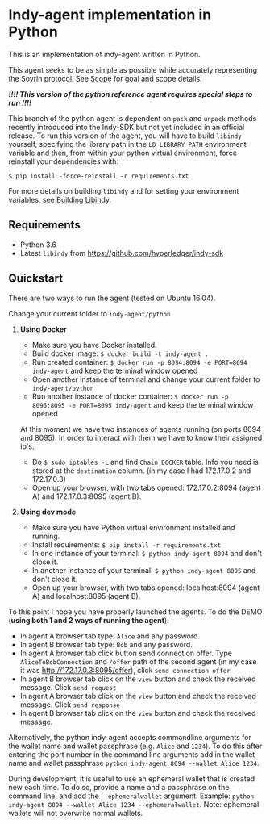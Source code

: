 Indy-agent implementation in Python
===================================

This is an implementation of indy-agent written in Python.

This agent seeks to be as simple as possible while accurately representing
the Sovrin protocol. See [Scope](scope.md) for goal and scope details.

_**!!!! This version of the python reference agent requires special steps to run !!!!**_

This branch of the python agent is dependent on `pack` and `unpack` methods recently introduced into the Indy-SDK but
not yet included in an official release. To run this version of the agent, you will have to build `libindy` yourself,
specifying the library path in the `LD_LIBRARY_PATH` environment variable and then, from within your python virtual
environment, force reinstall your dependencies with:

```
$ pip install -force-reinstall -r requirements.txt
```

For more details on building `libindy` and for setting your environment variables, see [Building Libindy](https://github.com/hyperledger/indy-sdk#how-to-build-indy-sdk-from-source).

Requirements
------------
- Python 3.6
- Latest `libindy` from https://github.com/hyperledger/indy-sdk

Quickstart
----------
There are two ways to run the agent (tested on Ubuntu 16.04).

Change your current folder to `indy-agent/python`

1. **Using Docker**
    * Make sure you have Docker installed.
    * Build docker image: `$ docker build -t indy-agent .`
    * Run created container: `$ docker run -p 8094:8094 -e PORT=8094 indy-agent` and keep the terminal window opened
    * Open another instance of terminal and change your current folder to `indy-agent/python`
    * Run another instance of docker container: `$ docker run -p 8095:8095 -e PORT=8095 indy-agent` and keep the terminal window opened

    At this moment we have two instances of agents running (on ports 8094 and 8095). In order to interact with them we have to know their assigned ip's.
    * Do `$ sudo iptables -L` and find `Chain DOCKER` table. Info you need is stored at the `destination` column. (in my case I had 172.17.0.2 and 172.17.0.3)
    * Open up your browser, with two tabs opened: 172.17.0.2:8094 (agent A) and 172.17.0.3:8095 (agent B).

2. **Using dev mode**

    * Make sure you have Python virtual environment installed and running.
    * Install requirements: `$ pip install -r requirements.txt`
    * In one instance of your terminal: `$ python indy-agent 8094` and don't close it.
    * In another instance of your terminal: `$ python indy-agent 8095` and don't close it.
    * Open up your browser, with two tabs opened: localhost:8094 (agent A) and localhost:8095 (agent B).

To this point I hope you have properly launched the agents.
To do the DEMO (**using both 1 and 2 ways of running the agent**):
* In agent A browser tab type: `Alice` and any password.
* In agent B browser tab type: `Bob` and any password.
* In agent A browser tab click button send connection offer. Type `AliceToBobConnection` and `/offer` path of the second agent (in my case it was http://172.17.0.3:8095/offer), click `send connection offer`
* In agent B browser tab click on the `view` button and check the received message. Click `send request`
* In agent A browser tab click on the `view` button and check the received message. Click `send response`
* In agent B browser tab click on the `view` button and check the received message.

Alternatively, the python indy-agent accepts commandline arguments for the wallet name and wallet passphrase (e.g. `Alice` and `1234`). To do this after entering the port number in the command line arguments add in the wallet name and wallet passphrase `python indy-agent 8094 --wallet Alice 1234`.

During development, it is useful to use an ephemeral wallet that is created new each time. To do so, provide a name and a passphrase on the command line, and add the `--ephemeralwallet` argument. Example: `python indy-agent 8094 --wallet Alice 1234 --ephemeralwallet`. Note: ephemeral wallets will not overwrite normal wallets.
